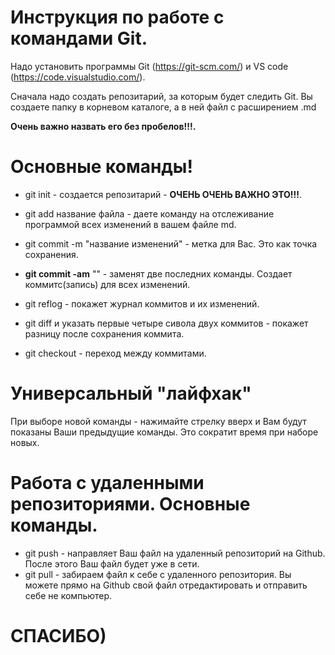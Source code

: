 # Инструкция по работе с командами Git.
Надо установить программы Git (https://git-scm.com/) и VS code (https://code.visualstudio.com/).


Сначала надо создать репозитарий, за которым будет следить Git. Вы создаете папку в корневом каталоге, а в ней файл с расширением .md 

**Очень важно назвать его без пробелов!!!.**

# Основные команды!
* git init  - создается репозитарий - **ОЧЕНЬ ОЧЕНЬ ВАЖНО ЭТО!!!**.
* git add название файла - даете команду на отслеживание программой всех изменений в вашем файле md.
* git commit -m "название изменений" - метка для Вас. Это как точка сохранения.
* __git commit -am__ "" - заменят две последних команды. Создает коммитс(запись) для всех изменений. 
* git reflog - покажет журнал коммитов и их изменений.

* git diff и указать первые четыре сивола двух коммитов - покажет разницу после сохранения коммита.
* git checkout  - переход между коммитами.
# Универсальный "лайфхак"
При выборе новой команды - нажимайте стрелку вверх и Вам будут показаны Ваши предыдущие команды. Это сократит время при наборе новых.
# Работа с удаленными репозиториями. Основные команды.
* git push - направляет Ваш файл на удаленный репозиторий на Github. После этого Ваш файл будет уже в сети.
* git pull - забираем файл к себе с удаленного репозитория. Вы можете прямо на Github свой файл отредактировать и отправить себе не компьютер.

# СПАСИБО)
